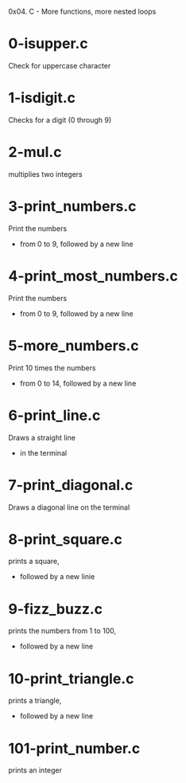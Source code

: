 0x04. C - More functions, more nested loops

# 0-isupper.c
Check for uppercase character

# 1-isdigit.c
Checks for a digit (0 through 9)

# 2-mul.c
multiplies two integers

# 3-print_numbers.c
Print the numbers
 * from 0 to 9, followed by a new line

# 4-print_most_numbers.c
Print the numbers
 * from 0 to 9, followed by a new line

# 5-more_numbers.c
Print 10 times the numbers
 * from 0 to 14, followed by a new line

# 6-print_line.c
Draws a straight line
 * in the terminal

# 7-print_diagonal.c
Draws a diagonal line on the terminal

# 8-print_square.c
prints a square,
 * followed by a new linie

# 9-fizz_buzz.c
prints the numbers from 1 to 100,
 * followed by a new line

# 10-print_triangle.c
prints a triangle,
 * followed by a new line

# 101-print_number.c
prints an integer

